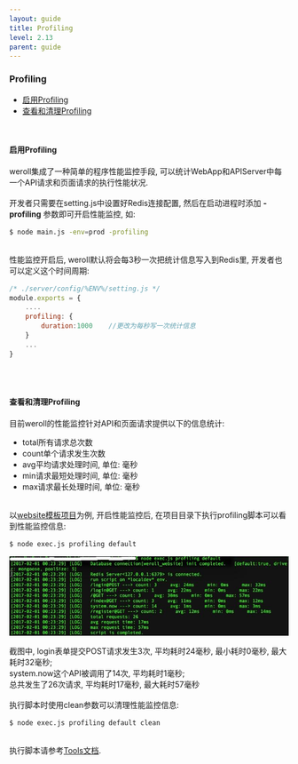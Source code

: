 ```yaml
---
layout: guide
title: Profiling
level: 2.13
parent: guide
---
```


<h3>Profiling</h3>
<ul class="guide_index">
    <li><a href="#start">启用Profiling</a></li>
    <li><a href="#use">查看和清理Profiling</a></li>
</ul>
<br>
<h4><a name="start">启用Profiling</a></h4>
weroll集成了一种简单的程序性能监控手段, 可以统计WebApp和APIServer中每一个API请求和页面请求的执行性能状况.<br>
<br>
开发者只需要在setting.js中设置好Redis连接配置, 然后在启动进程时添加 <b>-profiling</b> 参数即可开启性能监控, 如:

```bash
$ node main.js -env=prod -profiling
```
<br>
性能监控开启后, weroll默认将会每3秒一次把统计信息写入到Redis里, 开发者也可以定义这个时间周期:<br>

```js
/* ./server/config/%ENV%/setting.js */
module.exports = {
    ....
    profiling: {
        duration:1000    //更改为每秒写一次统计信息
    }
    ...
}
```

<br>
<br>
<h4><a name="use">查看和清理Profiling</a></h4>
目前weroll的性能监控针对API和页面请求提供以下的信息统计:<br>
<ul class="explain short">
    <li><span>total</span><span>所有请求总次数</span></li>
    <li><span>count</span><span>单个请求发生次数</span></li>
    <li><span>avg</span><span>平均请求处理时间, 单位: 毫秒</span></li>
    <li><span>min</span><span>请求最短处理时间, 单位: 毫秒</span></li>
    <li><span>max</span><span>请求最长处理时间, 单位: 毫秒</span></li>
</ul>
<br>
以<a href="/guide/cli/#list" target="_blank">website模板项目</a>为例, 开启性能监控后, 在项目目录下执行profiling脚本可以看到性能监控信息:

```bash
$ node exec.js profiling default
```

<div class="screenshot">
<img src="/public/img/profiling_1.jpg">
</div>

截图中, login表单提交POST请求发生3次, 平均耗时24毫秒, 最小耗时0毫秒, 最大耗时32毫秒; <br>
system.now这个API被调用了14次, 平均耗时1毫秒;<br>
总共发生了26次请求, 平均耗时17毫秒, 最大耗时57毫秒
<br>
<br>
执行脚本时使用clean参数可以清理性能监控信息:

```bash
$ node exec.js profiling default clean
```

<br>
执行脚本请参考<a href="/guide/tool" target="_blank">Tools文档</a>.

